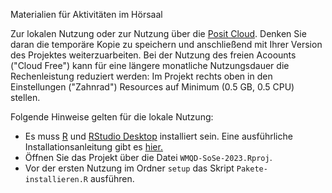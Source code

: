 Materialien für Aktivitäten im Hörsaal

Zur lokalen Nutzung oder zur Nutzung über die [Posit Cloud](https://posit.cloud/). Denken Sie daran die temporäre Kopie zu speichern und anschließend mit Ihrer Version des Projektes weiterzuarbeiten. Bei der Nutzung des freien Acoounts ("Cloud Free") kann für eine längere monatliche Nutzungsdauer die Rechenleistung reduziert werden: Im Projekt rechts oben in den Einstellungen ("Zahnrad") Resources auf Minimum (0.5 GB, 0.5 CPU) stellen.


Folgende Hinweise gelten für die lokale Nutzung:

- Es muss [R](https://cloud.r-project.org/) und [RStudio Desktop](https://posit.co/download/rstudio-desktop/) installiert sein. Eine ausführliche Installationsanleitung gibt es [hier.](https://www.fom.de/fileadmin/fom/forschung/ifes/Install_R_RStudio_Win_macOS.pdf)
- Öffnen Sie das Projekt über die Datei `WMQD-SoSe-2023.Rproj`.
- Vor der ersten Nutzung im Ordner `setup` das Skript `Pakete-installieren.R` ausführen. 
